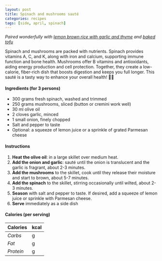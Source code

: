 ```yaml
---
layout: post
title: Spinach and mushrooms sauté
categories: recipes
tags: [side, april, spinach]
---
```


*Paired wonderfully with <a href="/recipes/lemon-brown-rice-garlic-thyme">lemon brown rice with garlic and thyme</a> and <a href="/recipes/baked-tofu">baked tofu</a>*

Spinach and mushrooms are packed with nutrients. Spinach provides vitamins A, C, and K, along with iron and calcium, supporting immune function and bone health. Mushrooms offer B vitamins and antioxidants, aiding energy production and cell protection. Together, they create a low-calorie, fiber-rich dish that boosts digestion and keeps you full longer. This sauté is a tasty way to enhance your overall health! 🌱🍄

#### Ingredients (for 3 persons)
- 300 grams fresh spinach, washed and trimmed
- 250 grams mushrooms, sliced (button or cremini work well)
- 30 ml olive oil
- 2 cloves garlic, minced
- 1 small onion, finely chopped
- Salt and pepper to taste
- Optional: a squeeze of lemon juice or a sprinkle of grated Parmesan cheese

#### Instructions

1. **Heat the olive oil**: in a large skillet over medium heat.
2. **Add the onion and garlic**: sauté until the onion is translucent and the garlic is fragrant, about 2-3 minutes.
3. **Add the mushrooms** to the skillet, cook until they release their moisture and start to brown, about 5-7 minutes.
4. **Add the spinach** to the skillet, stirring occasionally until wilted, about 2-3 minutes.
5. **Season** with salt and pepper to taste. If desired, add a squeeze of lemon juice or sprinkle with Parmesan cheese.
6. **Serve** immediately as a side dish

#### Calories (per serving)

| **Calories** | kcal |
| ----------- | ----------- |
| *Carbs* | g |
| *Fat* | g |
| *Protein* | g |